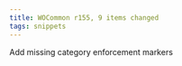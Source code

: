 ```yaml
---
title: WOCommon r155, 9 items changed
tags: snippets
---
```


Add missing category enforcement markers
